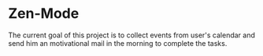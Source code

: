 # Zen-Mode
The current goal of this project is to collect events from user's calendar and send him an motivational mail in the morning to complete the tasks.
